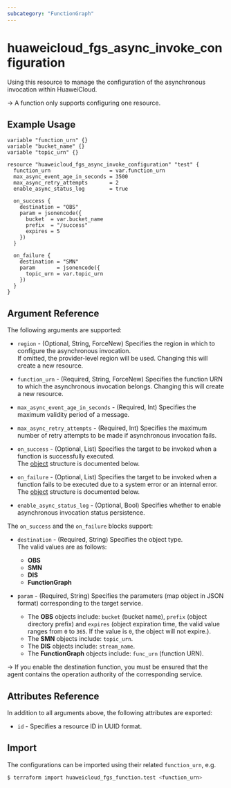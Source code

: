 ```yaml
---
subcategory: "FunctionGraph"
---
```


# huaweicloud_fgs_async_invoke_configuration

Using this resource to manage the configuration of the asynchronous invocation within HuaweiCloud.

-> A function only supports configuring one resource.

## Example Usage

```hcl
variable "function_urn" {}
variable "bucket_name" {}
variable "topic_urn" {}

resource "huaweicloud_fgs_async_invoke_configuration" "test" {
  function_urn                   = var.function_urn
  max_async_event_age_in_seconds = 3500
  max_async_retry_attempts       = 2
  enable_async_status_log        = true

  on_success {
    destination = "OBS"
    param = jsonencode({
      bucket  = var.bucket_name
      prefix  = "/success"
      expires = 5
    })
  }

  on_failure {
    destination = "SMN"
    param       = jsonencode({
      topic_urn = var.topic_urn
    })
  }
}
```

## Argument Reference

The following arguments are supported:

* `region` - (Optional, String, ForceNew) Specifies the region in which to configure the asynchronous invocation.  
  If omitted, the provider-level region will be used. Changing this will create a new resource.

* `function_urn` - (Required, String, ForceNew) Specifies the function URN to which the asynchronous invocation belongs.
  Changing this will create a new resource.

* `max_async_event_age_in_seconds` - (Required, Int) Specifies the maximum validity period of a message.

* `max_async_retry_attempts` - (Required, Int) Specifies the maximum number of retry attempts to be made if
  asynchronous invocation fails.

* `on_success` - (Optional, List) Specifies the target to be invoked when a function is successfully executed.  
  The [object](#functiongraph_destination_config) structure is documented below.

* `on_failure` - (Optional, List) Specifies the target to be invoked when a function fails to be executed due to a
  system error or an internal error.  
  The [object](#functiongraph_destination_config) structure is documented below.

* `enable_async_status_log` - (Optional, Bool) Specifies whether to enable asynchronous invocation status persistence.

<a name="functiongraph_destination_config"></a>
The `on_success` and the `on_failure` blocks support:

* `destination` - (Required, String) Specifies the object type.  
  The valid values are as follows:
  + **OBS**
  + **SMN**
  + **DIS**
  + **FunctionGraph**

* `param` - (Required, String) Specifies the parameters (map object in JSON format) corresponding to the target service.
  + The **OBS** objects include: `bucket` (bucket name), `prefix` (object directory prefix) and `expires` (object
    expiration time, the valid value ranges from `0` to `365`. If the value is `0`, the object will not expire.).
  + The **SMN** objects include: `topic_urn`.
  + The **DIS** objects include: `stream_name`.
  + The **FunctionGraph** objects include: `func_urn` (function URN).

-> If you enable the destination function, you must be ensured that the agent contains the operation authority of the
   corresponding service.

## Attributes Reference

In addition to all arguments above, the following attributes are exported:

* `id` - Specifies a resource ID in UUID format.

## Import

The configurations can be imported using their related `function_urn`, e.g.

```bash
$ terraform import huaweicloud_fgs_function.test <function_urn>
```

